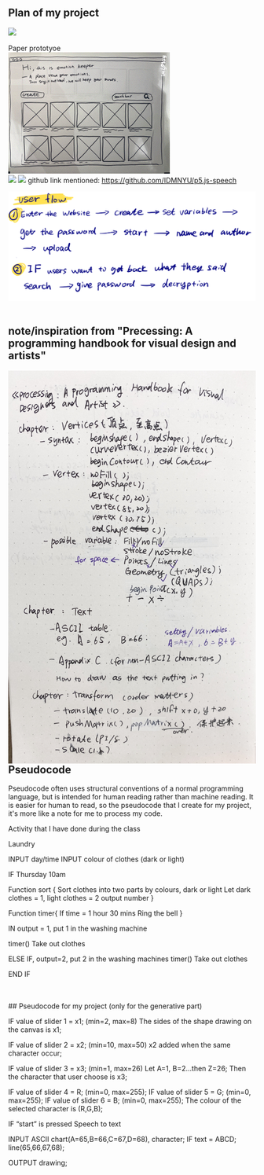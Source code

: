 ## Plan of my project
![](https://github.com/ShuchenWuu/Slave-to-algorithm/blob/master/week%206/Web%201920%20%E2%80%93%2013.png)

Paper prototyoe <br />
![](https://github.com/ShuchenWuu/Slave-to-algorithm/blob/master/week%206/ezgif.com-rotate.gif)
<br />
![](https://github.com/ShuchenWuu/Slave-to-algorithm/blob/master/week%206/Web%201920%20%E2%80%93%2011.png)
![](https://github.com/ShuchenWuu/Slave-to-algorithm/blob/master/week%206/Web%201920%20%E2%80%93%2014.png)
github link mentioned: https://github.com/IDMNYU/p5.js-speech

![](https://github.com/ShuchenWuu/Slave-to-algorithm/blob/master/week%207/IMG_0376%202.jpg)
<br />
<br />
## note/inspiration from "Precessing: A programming handbook for visual design and artists"
<img align="left" width="600" height="800" src="https://github.com/ShuchenWuu/Slave-to-algorithm/blob/master/week%206/IMG_0989.jpg">
<br />
<br />
<br />
<br />
<br />
<br />
<br />
<br />
<br />
<br />
<br />
<br />
<br />
<br />
<br />
<br />
<br />
<br />
<br />
<br />
<br />
<br />
<br />
<br />
<br />
<br />
<br />
<br />
<br />
<br />
<br />
<br />
<br />
<br />

## Pseudocode
Pseudocode often uses structural conventions of a normal programming language, but is intended for human reading rather than machine reading. It is easier for human to read, so the pseudocode that I create for my project, it's more like a note for me to process my code.

Activity that I have done during the class

Laundry

INPUT day/time
INPUT colour of clothes (dark or light)

IF Thursday 10am
 
Function sort {
  Sort clothes into two parts by colours, dark or light 
  Let dark clothes = 1, light clothes = 2
  output number
}
  
Function timer{
  If time = 1 hour 30 mins
  Ring the bell
}

IN output = 1, put 1 in the washing machine

timer()
  Take out clothes

ELSE IF, output=2, put 2 in the washing machines
timer()
  Take out clothes

END IF

<br />
<br />
## Pseudocode for my project (only for the generative part)

IF value of slider 1 = x1; (min=2, max=8)
The sides of the shape drawing on the canvas is x1;

IF value of slider 2 = x2; (min=10, max=50)
x2 added when the same character occur;

IF value of slider 3 = x3; (min=1, max=26)
Let A=1, B=2…then Z=26;
Then the character that user choose is x3;

IF value of slider 4 = R; (min=0, max=255);
IF value of slider 5 = G; (min=0, max=255);
IF value of slider 6 = B; (min=0, max=255);
The colour of the selected character is (R,G,B);

IF “start” is pressed
Speech to text

INPUT ASCII chart(A=65,B=66,C=67,D=68), character;
IF text = ABCD;
line(65,66,67,68);

OUTPUT drawing;



